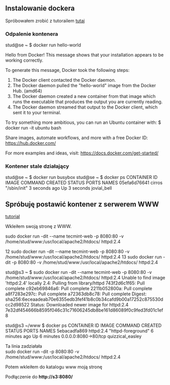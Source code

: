 ## Instalowanie dockera

Spróbowałem zrobić z tutorailem [tutaj](https://docs.docker.com/install/linux/docker-ce/ubuntu/)

### Odpalenie kontenera
stud@se ~ $ docker run hello-world

Hello from Docker!
This message shows that your installation appears to be working correctly.

To generate this message, Docker took the following steps:
 1. The Docker client contacted the Docker daemon.
 2. The Docker daemon pulled the "hello-world" image from the Docker Hub.
    (amd64)
 3. The Docker daemon created a new container from that image which runs the
    executable that produces the output you are currently reading.
 4. The Docker daemon streamed that output to the Docker client, which sent it
    to your terminal.

To try something more ambitious, you can run an Ubuntu container with:
 $ docker run -it ubuntu bash

Share images, automate workflows, and more with a free Docker ID:
 https://hub.docker.com/

For more examples and ideas, visit:
 https://docs.docker.com/get-started/

### Kontener stale działający
stud@se ~ $ docker run busybox
stud@se ~ $ docker ps
CONTAINER ID        IMAGE               COMMAND             CREATED             STATUS              PORTS               NAMES
05efa6d76641        cirros              "/sbin/init"        3 seconds ago       Up 3 seconds                            jovial_bell

## Spróbuję postawić kontener z serwerem WWW
[tutorial](https://www.tecmint.com/install-apache-web-server-in-a-docker-container/)

Wkleiłem swoją stronę z WWW.

sudo docker run -dit --name tecmint-web -p 8080:80 -v /home/stud/www:/usr/local/apache2/htdocs/ httpd:2.4


12  sudo docker run -dit --name tecmint-web -p 8080:80 -v /home/stud/www:/usr/local/apache2/htdocs/ httpd:2.4
   13  sudo docker run -dit -p 8080:80 -v /home/stud/www:/usr/local/apache2/htdocs/ httpd:2.4

stud@s3 ~ $ sudo docker run -dit --name tecmint-web -p 8080:80 -v /home/stud/www:/usr/local/apache2/htdocs/ httpd:2.4
Unable to find image 'httpd:2.4' locally
2.4: Pulling from library/httpd
743f2d6c1f65: Pull complete 
c92eb69846a6: Pull complete 
2211b052800a: Pull complete 
a8f7283e297c: Pull complete 
a72363db8c78: Pull complete 
Digest: sha256:6eceaadeab70e6355edb3fef41b8c0b34cafd9b00a17252c875530dcc2d98522
Status: Downloaded newer image for httpd:2.4
7e32df454666b8595f046c31c71606245db8be161d86089f0c9fed3fd01c1ef8

stud@s3 ~/www $ docker ps
CONTAINER ID        IMAGE               COMMAND              CREATED             STATUS              PORTS                  NAMES
5ebacadfa869        httpd:2.4           "httpd-foreground"   6 minutes ago       Up 6 minutes        0.0.0.0:8080->80/tcp   quizzical_easley

Ta linia zadziałała  
sudo docker run -dit -p 8080:80 -v /home/stud/www:/usr/local/apache2/htdocs/ httpd:2.4

Potem wkleiłem do katalogu www moją stronę

Podłączenie do **http://s3:8080/**
